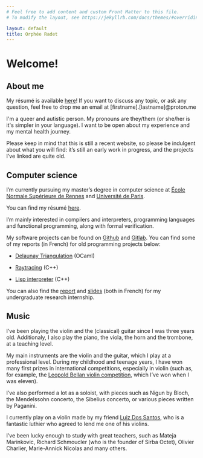 ```yaml
---
# Feel free to add content and custom Front Matter to this file.
# To modify the layout, see https://jekyllrb.com/docs/themes/#overriding-theme-defaults

layout: default
title: Orphée Radet
---
```

# Welcome!

## About me

My résumé is available [here](CV.pdf)! If you want to discuss any topic, or ask any question, feel free to drop me an email at [firstname].[lastname]@proton.me


I'm a queer and autistic person. My pronouns are they/them (or she/her is it's simpler in your language).
I want to be open about my experience and my mental health journey.

Please keep in mind that this is still a recent website, so please be indulgent about what you will find: it’s still an early work in progress, and the projects I’ve linked are quite old.


## Computer science

I’m currently pursuing my master’s degree in computer science at [École Normale Supérieure de Rennes](http://www.ens-rennes.fr/) and [Université de Paris](https://u-paris.fr/en/498-2/).

You can find my résumé [here](CV.pdf).

I’m mainly interested in compilers and interpreters, programming languages and functional programming, along with formal verification.

My software projects can be found on [Github](https://github.com/foncteur) and [Gitlab](https://gitlab.com/krokodile). You can find some of my reports (in French) for old programming projects below:

- [Delaunay Triangulation](delaunay.pdf) (OCaml)

- [Raytracing](raytracing.pdf) (C++)

- [Lisp interpreter](lispcpp.pdf) (C++)

You can also find the [report](rapportl3.pdf) and [slides](slidesl3.pdf) (both in French) for my undergraduate research internship.

## Music

I’ve been playing the violin and the (classical) guitar since I was three years old. Additionaly, I also play the piano, the viola, the horn and the trombone, at a teaching level.

My main instruments are the violin and the guitar, which I play at a professional level. During my childhood and teenage years, I have won many first prizes in international competitions, especially in violin (such as, for example, the [Leopold Bellan violin competition](http://www.concoursinternationalleopoldbellan.fr/HISTOIRE.html), which I’ve won when I was eleven).

I’ve also performed a lot as a soloist, with pieces such as Nigun by Bloch, the Mendelssohn concerto, the Sibelius concerto, or various pieces written by Paganini.

I currently play on a violin made by my friend [Luiz Dos Santos](http://dossantosluthier.free.fr/), who is a fantastic luthier who agreed to lend me one of his violins.

I’ve been lucky enough to study with great teachers, such as Mateja Marinkovic, Richard Schmoucler (who is the founder of Sirba Octet), Olivier Charlier, Marie-Annick Nicolas and many others.
